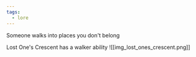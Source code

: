 ```yaml
---
tags:
  - lore
---
```

Someone walks into places you don't belong


Lost One's Crescent has a walker ability
![[img_lost_ones_crescent.png]]